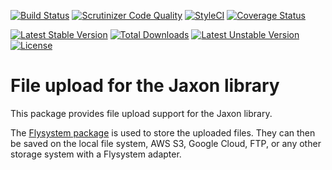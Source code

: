 [![Build Status](https://api.travis-ci.com/jaxon-php/jaxon-upload.svg?branch=main)](https://app.travis-ci.com/github/jaxon-php/jaxon-upload)
[![Scrutinizer Code Quality](https://scrutinizer-ci.com/g/jaxon-php/jaxon-upload/badges/quality-score.png?b=main)](https://scrutinizer-ci.com/g/jaxon-php/jaxon-upload/?branch=main)
[![StyleCI](https://styleci.io/repos/491279814/shield?branch=main)](https://styleci.io/repos/491279814)
[![Coverage Status](https://coveralls.io/repos/github/jaxon-php/jaxon-upload/badge.svg?branch=main)](https://coveralls.io/github/jaxon-php/jaxon-upload?branch=main)

[![Latest Stable Version](https://poser.pugx.org/jaxon-php/jaxon-upload/v/stable)](https://packagist.org/packages/jaxon-php/jaxon-upload)
[![Total Downloads](https://poser.pugx.org/jaxon-php/jaxon-upload/downloads)](https://packagist.org/packages/jaxon-php/jaxon-upload)
[![Latest Unstable Version](https://poser.pugx.org/jaxon-php/jaxon-upload/v/unstable)](https://packagist.org/packages/jaxon-php/jaxon-upload)
[![License](https://poser.pugx.org/jaxon-php/jaxon-upload/license)](https://packagist.org/packages/jaxon-php/jaxon-upload)

File upload for the Jaxon library
=================================

This package provides file upload support for the Jaxon library.

The [Flysystem package](https://flysystem.thephpleague.com) is used to store the uploaded files.
They can then be saved on the local file system, AWS S3, Google Cloud, FTP, or any other storage system with a Flysystem adapter.
